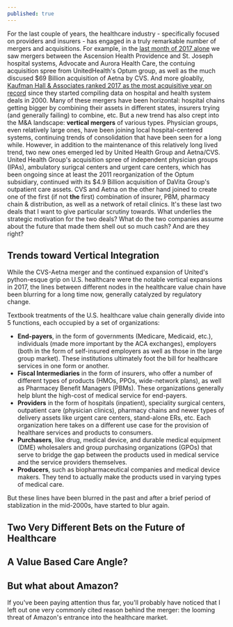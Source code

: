 ```yaml
---
published: true
---
```


For the last couple of years, the healthcare industry - specifically focused on providers and insurers - has engaged in a truly remarkable number of mergers and acquisitions. For example, in the [last month of 2017 alone](http://www.modernhealthcare.com/article/20171226/NEWS/171229957) we saw mergers between the Ascension Health Providence and St. Joseph hospital systems, Advocate and Aurora Health Care, the contuing acquisition spree from UnitedHealth's Optum group, as well as the much discused $69 Billion acquisition of Aetna by CVS. And more gloablly, [Kaufman Hall & Associates ranked 2017 as the most acquisitive year on record](http://www.modernhealthcare.com/article/20180127/NEWS/180129937/record-numbers-better-credit-in-2017-mamp-a-dealmaking) since they started compiling data on hospital and health system deals in 2000. Many of these mergers have been horizontal: hospital chains getting bigger by combining their assets in different states, insurers trying (and generally failing) to combine, etc. But a new trend has also crept into the M&A landscape: **vertical mergers** of various types. Physician groups, even relatively large ones, have been joining local hospital-centered systems, continuing trends of consolidation that have been seen for a long while. However, in addition to the maintenance of this relatively long lived trend, two new ones emerged led by United Health Group and Aetna/CVS. United Health Group's acquisition spree of independent physician groups (IPAs), ambulatory surigcal centers and urgent care centers, which has been ongoing since at least the 2011 reorganization of the Optum subsidiary, continued with its $4.9 Billion acquisition of DaVita Group's outpatient care assets. CVS and Aetna on the other hand joined to create one of the first (if not **the** first) combination of insurer, PBM, pharmacy chain & distribution, as well as a network of retail clinics. It's these last two deals that I want to give particular scrutiny towards. What underlies the strategic motivation for the two deals? What do the two companies assume about the future that made them shell out so much cash? And are they right? 


## Trends toward Vertical Integration

While the CVS-Aetna merger and the continued expansion of United's python-esque grip on U.S. healthcare were the notable vertical expansions in 2017, the lines between different nodes in the healthcare value chain have been blurring for a long time now, generally catalyzed by regulatory change. 

Textbook treatments of the U.S. healthcare value chain generally divide into 5 functions, each occupied by a set of organizations:

- **End-payers**, in the form of governments (Medicare, Medicaid, etc.), individuals (made more important by the ACA exchanges), employers (both in the form of self-insured employers as well as those in the large group market). These institutions ultimately foot the bill for healthcare services in one form or another. 
- **Fiscal Intermediaries** in the form of insurers, who offer a number of different types of products (HMOs, PPOs, wide-network plans), as well as Pharmacey Benefit Managers (PBMs). These organizations generally help blunt the high-cost of medical service for end-payers.
- **Providers** in the form of hospitals (inpatient), speciality surgical centers, outpatient care (physician clinics), pharmacy chains and newer types of delivery assets like urgent care centers, stand-alone ERs, etc. Each organization here takes on a different use case for the provision of healthare services and products to consumers. 
- **Purchasers**, like drug, medical device, and durable medical equipment (DME) wholesalers and group purchasing organizations (GPOs) that serve to bridge the gap between the products used in medical service and the service providers themselves.
- **Producers**, such as biopharmaceutical companies and medical device makers. They tend to actually make the products used in varying types of medical care.

But these lines have been blurred in the past and after a brief period of stablization in the mid-2000s, have started to blur again. 



## Two Very Different Bets on the Future of Healthcare

## A Value Based Care Angle?

## But what about Amazon?

If you've been paying attention thus far, you'll probably have noticed that I left out one very commonly cited reason behind the merger: the looming threat of Amazon's entrance into the healthcare market. 
